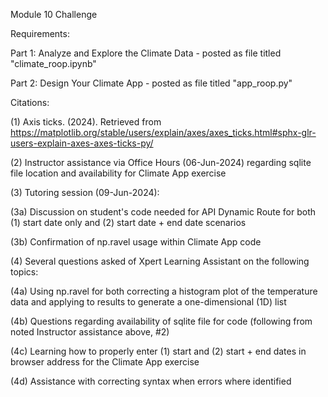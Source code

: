 Module 10 Challenge

Requirements:


Part 1: Analyze and Explore the Climate Data - posted as file titled "climate_roop.ipynb"


Part 2: Design Your Climate App - posted as file titled "app_roop.py"



Citations:


(1) Axis ticks. (2024). Retrieved from https://matplotlib.org/stable/users/explain/axes/axes_ticks.html#sphx-glr-users-explain-axes-axes-ticks-py/



(2) Instructor assistance via Office Hours (06-Jun-2024) regarding sqlite file location and availability for Climate App exercise



(3) Tutoring session (09-Jun-2024):

(3a) Discussion on student's code needed for API Dynamic Route for both (1) start date only and (2) start date + end date scenarios

(3b) Confirmation of np.ravel usage within Climate App code



(4) Several questions asked of Xpert Learning Assistant on the following topics:

(4a) Using np.ravel for both correcting a histogram plot of the temperature data and applying to results to generate a one-dimensional (1D) list

(4b) Questions regarding availability of sqlite file for code (following from noted Instructor assistance above, #2)

(4c) Learning how to properly enter (1) start and (2) start + end dates in browser address for the Climate App exercise

(4d) Assistance with correcting syntax when errors where identified


